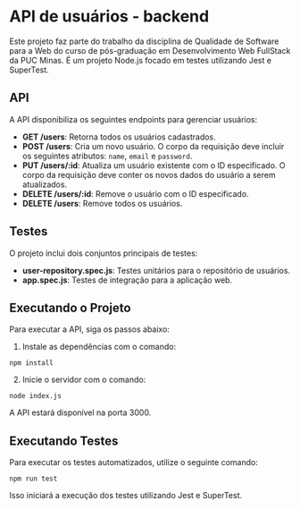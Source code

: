 # API de usuários - backend

Este projeto faz parte do trabalho da disciplina de Qualidade de Software para a Web do curso de pós-graduação em Desenvolvimento Web FullStack da PUC Minas. É um projeto Node.js focado em testes utilizando Jest e SuperTest.

## API

A API disponibiliza os seguintes endpoints para gerenciar usuários:

- **GET /users**: Retorna todos os usuários cadastrados.
- **POST /users**: Cria um novo usuário. O corpo da requisição deve incluir os seguintes atributos: `name`, `email` e `password`.
- **PUT /users/:id**: Atualiza um usuário existente com o ID especificado. O corpo da requisição deve conter os novos dados do usuário a serem atualizados.
- **DELETE /users/:id**: Remove o usuário com o ID especificado.
- **DELETE /users**: Remove todos os usuários.

## Testes

O projeto inclui dois conjuntos principais de testes:

- **user-repository.spec.js**: Testes unitários para o repositório de usuários.
- **app.spec.js**: Testes de integração para a aplicação web.

## Executando o Projeto

Para executar a API, siga os passos abaixo:

1. Instale as dependências com o comando:

```
npm install
```

2. Inicie o servidor com o comando:

```
node index.js
```

A API estará disponível na porta 3000.

## Executando Testes

Para executar os testes automatizados, utilize o seguinte comando:

```
npm run test
```

Isso iniciará a execução dos testes utilizando Jest e SuperTest.
